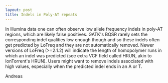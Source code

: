 ```yaml
---
layout: post
title: Indels in Poly-AT repeats
---
```


In Illumina data one can often observe low allele frequency indels in
poly-AT regions, which are likely false positives. GATK's BQSR rarely
sets the corresponding indel qualities low enough though and so these
indels often get predicted by LoFreq and they are not automatically
removed. Newer versions of LoFreq (>=2.1.2) will indicate the length of
homopolymer runs in which an indel was predicted (see extra VCF field
called HRUN, akin to IonTorrent's HRUN). Users might want to remove
indels  associated with high values, especially when the predicted indel
ends in an A or T.

Andreas



